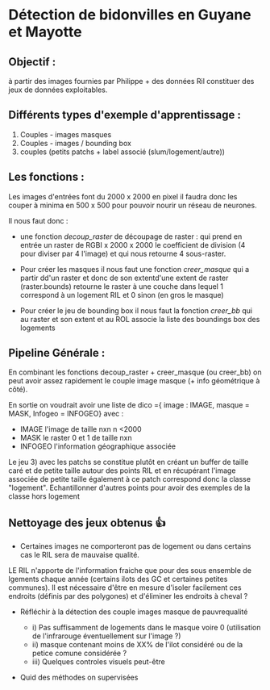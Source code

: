 # Détection de bidonvilles en Guyane et Mayotte

## Objectif : 
à partir des images fournies par Philippe + des données Ril constituer des jeux de données exploitables.

## Différents types d'exemple d'apprentissage : 

1) Couples - images masques
2) Couples - images / bounding box
3) couples (petits patchs + label associé (slum/logement/autre))


## Les fonctions :
Les images d'entrées font du 2000 x 2000 en pixel il faudra donc les couper à minima en 500 x 500 pour pouvoir nourir un réseau de neurones.

Il nous faut donc :  

- une fonction *decoup_raster* de découpage de raster : qui prend en entrée un raster de RGBI x 2000 x 2000 le coefficient de division (4 pour diviser par 4 l'image) et qui nous retourne 4 sous-raster. 

- Pour créer les masques il nous faut une fonction *creer_masque* qui a partir  dd'un raster et donc de son extentd'une extent de raster (raster.bounds) retourne le raster à une couche dans lequel 1 correspond à un logement RIL  et 0 sinon (en gros le masque)

- Pour créer le jeu de bounding box il nous faut la fonction *creer_bb* qui au raster et son extent et au ROL associe la liste des boundings box des logements 

## Pipeline Générale :

En combinant les fonctions decoup_raster + creer_masque (ou creer_bb) on peut avoir assez rapidement le couple image masque (+ info géométrique à côté).

En sortie on voudrait avoir une liste de dico ={ image : IMAGE, masque = MASK, Infogeo = INFOGEO}
avec : 

- IMAGE l'image de taille nxn n <2000
- MASK le raster 0 et 1 de taille nxn
- INFOGEO l'information géographique associée

Le jeu 3) avec les patchs se constitue plutôt en créant un buffer de taille caré et de petite taille autour des points RIL et en récupérant l'image associée de petite taille également à ce patch correspond donc la classe "logement". Echantillonner d'autres points pour avoir des exemples de la classe hors logement

## Nettoyage des jeux obtenus 👍

- Certaines images ne comporteront pas de logement ou dans certains cas le RIL sera de mauvaise qualité.

LE RIL n'apporte de l'information fraiche que pour des sous ensemble de lgements chaque année (certains ilots des GC et certaines petites communes).
Il est nécessaire d'être en mesure d'isoler facilement ces endroits (définis par des polygones) et d'éliminer les endroits à cheval ?

- Réfléchir à la détection des couple images masque de pauvrequalité    
  - i) Pas suffisamment de logements dans le masque voire 0 (utilisation de l'infrarouge éventuellement sur l'image ?)
  - ii) masque contenant moins de XX% de l'ilot considéré ou de la petice comune considérée ?
  - iii) Quelques controles visuels peut-être 


- Quid des méthodes on supervisées

